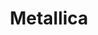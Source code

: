 ---
title: "Metallica"
summary: "Thrash Metal band from Los Angeles, California . Metallica formed in 1981 by vocalist/guitarist and drummer . The duo first met through an ad in a Los Angeles-based music newspaper. At the time, Ulrich had little musical experience and no band but managed to secure a slot on an upcoming compilation record called “”. Metallica’s contribution, “Hit The Lights”, featured Hetfield, Ulrich and lead guitarist . Afterwards, became the band's bassist and joined the band as lead guitarist. This line-up would re-record \"Hit The Lights\" for subsequent re-pressings of \"Metal Massacre\" and would also issue several demos. In 1983, McGovney quit the group and was replaced by , which also saw the band relocate to San Francisco. Metallica then traveled to New York after signing a deal with . However, once in New York, the band fired Mustaine. It would mark the beginning of a long feud between Mustaine and Metallica, mostly fueled by remarks Mustaine would make to the press. Mustaine was replaced by Kirk Hammett of . Metallica's debut LP, \"Kill 'Em All\", was released in 1983. It was followed in 1984 by \"Ride The Lightning\". This led to a major label deal with . In 1986, the band released \"Master Of Puppets\", which is considered by many to be one of the greatest heavy metal records of all time. In September of that year, while on tour in Sweden, the band was involved in a bus accident which took the life of Cliff Burton. Eventually, was hired as the band's new bassist and he made his debut on 1987's \"Garage Days Re-Revisited\", an EP of cover tunes. The full-length \"...And Justice For All\" followed in 1988, featuring the track \"One\" which was chosen as the subject for their first promotional music video. In 1990, Metallica hooked up with producer for a self-titled release that would become better known as \"The Black Album\", due to its cover art. Released in 1991, the black album would become one of the best-selling rock albums of all time, selling over 16 million copies in the US alone. In 1996, the band experimented with Rock music style Alternative Rock, this could be heard on the album \"Load\". The following year, \"Reload\" appeared which had the similiar formula as ''Load''. The albums continued the band’s trend of more accessible music. In 1999, the group released an album and accompanying film called \"S&M\", which featured Metallica performing their songs with the San Francisco Symphony Orchestra. In 2001, as the band was preparing to begin work on a new album, Newsted quit the group, citing personal and musical reasons. Work on the new album was further complicated when Hetfield entered rehab for alcohol abuse. The album, called \"St. Anger\", was eventually completed in 2003 with producer Bob Rock handling the bass. Upon its release, \"St. Anger\" drew mostly negative reviews. Following the recording, Robert Trujillo, formerly of , was hired as bassist. The making of the album was captured in the documentary “Some Kind Of Monster”. In 2008, \"Death Magnetic\", produced by , would surface and was hailed by many as Metallica's return to thrash metal. The following year, Metallica was inducted into Rock And Roll Hall of Fame. Former bassist Jason Newsted was present and Cliff Burton's father appeared on Cliff's behalf. Dave Mustaine, who was not inducted, was invited to the ceremony by the band but declined to attend. In 2011, Metallica collaborated with on the album, “Lulu”, which was largely panned by critics and ignored by consumers."
slug: "metallica"
image: "metallica.jpg"
apple_music_artist_url: "https://music.apple.com/gb/artist/metallica/3996865"
wikipedia_url: "https://en.wikipedia.org/wiki/Metallica"
---